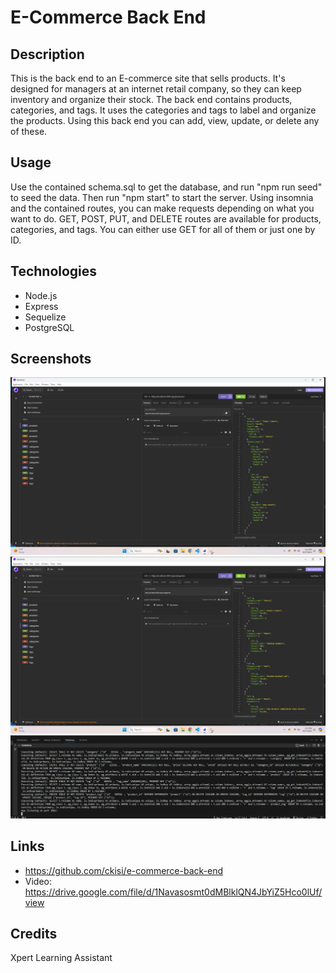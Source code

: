 # E-Commerce Back End

## Description
This is the back end to an E-commerce site that sells products. It's designed for managers at an internet retail company, so they can keep inventory and organize their stock. The back end contains products, categories, and tags. It uses the categories and tags to label and organize the products. Using this back end you can add, view, update, or delete any of these.

## Usage
Use the contained schema.sql to get the database, and run "npm run seed" to seed the data. Then run "npm start" to start the server. Using insomnia and the contained routes, you can make requests depending on what you want to do. GET, POST, PUT, and DELETE routes are available for products, categories, and tags. You can either use GET for all of them or just one by ID. 

## Technologies
- Node.js
- Express
- Sequelize
- PostgreSQL

## Screenshots
![](./assets/ecommercess1.png)
![](./assets/ecommercess2.png)
![](./assets/ecommercess3.png)

## Links
- https://github.com/ckisi/e-commerce-back-end
- Video: https://drive.google.com/file/d/1Navasosmt0dMBlklQN4JbYiZ5Hco0lUf/view

## Credits
Xpert Learning Assistant
